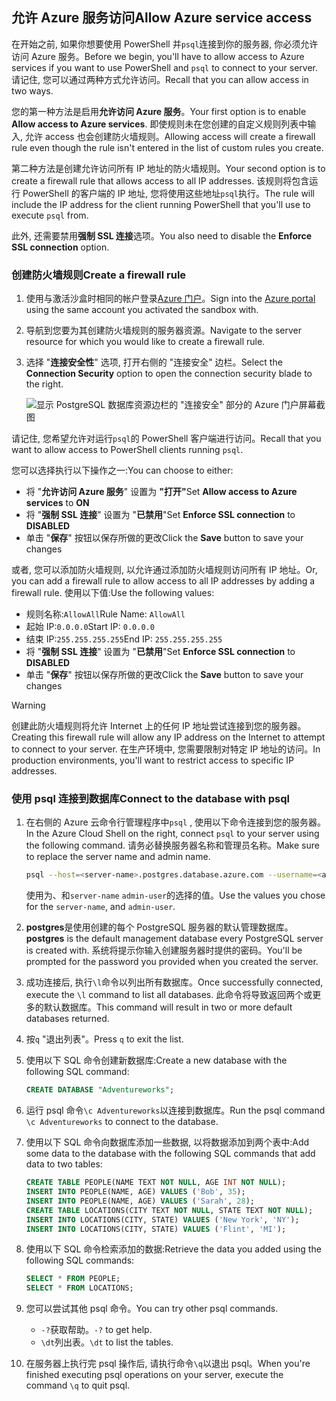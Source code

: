 ## <a name="allow-azure-service-access"></a><span data-ttu-id="6fac6-101">允许 Azure 服务访问</span><span class="sxs-lookup"><span data-stu-id="6fac6-101">Allow Azure service access</span></span>

<span data-ttu-id="6fac6-102">在开始之前, 如果你想要使用 PowerShell 并`psql`连接到你的服务器, 你必须允许访问 Azure 服务。</span><span class="sxs-lookup"><span data-stu-id="6fac6-102">Before we begin, you'll have to allow access to Azure services if you want to use PowerShell and `psql` to connect to your server.</span></span> <span data-ttu-id="6fac6-103">请记住, 您可以通过两种方式允许访问。</span><span class="sxs-lookup"><span data-stu-id="6fac6-103">Recall that you can allow access in two ways.</span></span>

<span data-ttu-id="6fac6-104">您的第一种方法是启用**允许访问 Azure 服务**。</span><span class="sxs-lookup"><span data-stu-id="6fac6-104">Your first option is to enable **Allow access to Azure services**.</span></span> <span data-ttu-id="6fac6-105">即使规则未在您创建的自定义规则列表中输入, 允许 access 也会创建防火墙规则。</span><span class="sxs-lookup"><span data-stu-id="6fac6-105">Allowing access will create a firewall rule even though the rule isn't entered in the list of custom rules you create.</span></span>

<span data-ttu-id="6fac6-106">第二种方法是创建允许访问所有 IP 地址的防火墙规则。</span><span class="sxs-lookup"><span data-stu-id="6fac6-106">Your second option is to create a firewall rule that allows access to all IP addresses.</span></span> <span data-ttu-id="6fac6-107">该规则将包含运行 PowerShell 的客户端的 IP 地址, 您将使用这些地址`psql`执行。</span><span class="sxs-lookup"><span data-stu-id="6fac6-107">The rule will include the IP address for the client running PowerShell that you'll use to execute `psql` from.</span></span>

<span data-ttu-id="6fac6-108">此外, 还需要禁用**强制 SSL 连接**选项。</span><span class="sxs-lookup"><span data-stu-id="6fac6-108">You also need to disable the **Enforce SSL connection** option.</span></span>

### <a name="create-a-firewall-rule"></a><span data-ttu-id="6fac6-109">创建防火墙规则</span><span class="sxs-lookup"><span data-stu-id="6fac6-109">Create a firewall rule</span></span>

1. <span data-ttu-id="6fac6-110">使用与激活沙盒时相同的帐户登录[Azure 门户](https://portal.azure.com/learn.docs.microsoft.com?azure-portal=true)。</span><span class="sxs-lookup"><span data-stu-id="6fac6-110">Sign into the [Azure portal](https://portal.azure.com/learn.docs.microsoft.com?azure-portal=true) using the same account you activated the sandbox with.</span></span>

1. <span data-ttu-id="6fac6-111">导航到您要为其创建防火墙规则的服务器资源。</span><span class="sxs-lookup"><span data-stu-id="6fac6-111">Navigate to the server resource for which you would like to create a firewall rule.</span></span>

1. <span data-ttu-id="6fac6-112">选择 "**连接安全性**" 选项, 打开右侧的 "连接安全" 边栏。</span><span class="sxs-lookup"><span data-stu-id="6fac6-112">Select the **Connection Security** option to open the connection security blade to the right.</span></span>

    ![显示 PostgreSQL 数据库资源边栏的 "连接安全" 部分的 Azure 门户屏幕截图](../media/6-db-security-settings.png)

<span data-ttu-id="6fac6-114">请记住, 您希望允许对运行`psql`的 PowerShell 客户端进行访问。</span><span class="sxs-lookup"><span data-stu-id="6fac6-114">Recall that you want to allow access to PowerShell clients running `psql`.</span></span>

<span data-ttu-id="6fac6-115">您可以选择执行以下操作之一:</span><span class="sxs-lookup"><span data-stu-id="6fac6-115">You can choose to either:</span></span>

- <span data-ttu-id="6fac6-116">将 "**允许访问 Azure 服务**" 设置为 **"打开"**</span><span class="sxs-lookup"><span data-stu-id="6fac6-116">Set **Allow access to Azure services** to **ON**</span></span>
- <span data-ttu-id="6fac6-117">将 "**强制 SSL 连接**" 设置为 "**已禁用**"</span><span class="sxs-lookup"><span data-stu-id="6fac6-117">Set **Enforce SSL connection** to **DISABLED**</span></span>
- <span data-ttu-id="6fac6-118">单击 "**保存**" 按钮以保存所做的更改</span><span class="sxs-lookup"><span data-stu-id="6fac6-118">Click the **Save** button to save your changes</span></span>

<span data-ttu-id="6fac6-119">或者, 您可以添加防火墙规则, 以允许通过添加防火墙规则访问所有 IP 地址。</span><span class="sxs-lookup"><span data-stu-id="6fac6-119">Or, you can add a firewall rule to allow access to all IP addresses by adding a firewall rule.</span></span> <span data-ttu-id="6fac6-120">使用以下值:</span><span class="sxs-lookup"><span data-stu-id="6fac6-120">Use the following values:</span></span>

- <span data-ttu-id="6fac6-121">规则名称:`AllowAll`</span><span class="sxs-lookup"><span data-stu-id="6fac6-121">Rule Name: `AllowAll`</span></span>
- <span data-ttu-id="6fac6-122">起始 IP:`0.0.0.0`</span><span class="sxs-lookup"><span data-stu-id="6fac6-122">Start IP: `0.0.0.0`</span></span>
- <span data-ttu-id="6fac6-123">结束 IP:`255.255.255.255`</span><span class="sxs-lookup"><span data-stu-id="6fac6-123">End IP: `255.255.255.255`</span></span>
- <span data-ttu-id="6fac6-124">将 "**强制 SSL 连接**" 设置为 "**已禁用**"</span><span class="sxs-lookup"><span data-stu-id="6fac6-124">Set **Enforce SSL connection** to **DISABLED**</span></span>
- <span data-ttu-id="6fac6-125">单击 "**保存**" 按钮以保存所做的更改</span><span class="sxs-lookup"><span data-stu-id="6fac6-125">Click the **Save** button to save your changes</span></span>

> [!Warning]
> <span data-ttu-id="6fac6-126">创建此防火墙规则将允许 Internet 上的任何 IP 地址尝试连接到您的服务器。</span><span class="sxs-lookup"><span data-stu-id="6fac6-126">Creating this firewall rule will allow any IP address on the Internet to attempt to connect to your server.</span></span> <span data-ttu-id="6fac6-127">在生产环境中, 您需要限制对特定 IP 地址的访问。</span><span class="sxs-lookup"><span data-stu-id="6fac6-127">In production environments, you'll want to restrict access to specific IP addresses.</span></span>

### <a name="connect-to-the-database-with-psql"></a><span data-ttu-id="6fac6-128">使用 psql 连接到数据库</span><span class="sxs-lookup"><span data-stu-id="6fac6-128">Connect to the database with psql</span></span>

1. <span data-ttu-id="6fac6-129">在右侧的 Azure 云命令行管理程序中`psql` , 使用以下命令连接到您的服务器。</span><span class="sxs-lookup"><span data-stu-id="6fac6-129">In the Azure Cloud Shell on the right, connect `psql` to your server using the following command.</span></span> <span data-ttu-id="6fac6-130">请务必替换服务器名称和管理员名称。</span><span class="sxs-lookup"><span data-stu-id="6fac6-130">Make sure to replace the server name and admin name.</span></span>

    ```bash
    psql --host=<server-name>.postgres.database.azure.com --username=<admin-user>@<server-name> --dbname=postgres
    ```

    <span data-ttu-id="6fac6-131">使用为、和`server-name` `admin-user`的选择的值。</span><span class="sxs-lookup"><span data-stu-id="6fac6-131">Use the values you chose for the `server-name`, and `admin-user`.</span></span>

1. <span data-ttu-id="6fac6-132">**postgres**是使用创建的每个 PostgreSQL 服务器的默认管理数据库。</span><span class="sxs-lookup"><span data-stu-id="6fac6-132">**postgres** is the default management database every PostgreSQL server is created with.</span></span> <span data-ttu-id="6fac6-133">系统将提示你输入创建服务器时提供的密码。</span><span class="sxs-lookup"><span data-stu-id="6fac6-133">You'll be prompted for the password you provided when you created the server.</span></span>

1. <span data-ttu-id="6fac6-134">成功连接后, 执行`\l`命令以列出所有数据库。</span><span class="sxs-lookup"><span data-stu-id="6fac6-134">Once successfully connected, execute the `\l` command to list all databases.</span></span> <span data-ttu-id="6fac6-135">此命令将导致返回两个或更多的默认数据库。</span><span class="sxs-lookup"><span data-stu-id="6fac6-135">This command will result in two or more default databases returned.</span></span>

1. <span data-ttu-id="6fac6-136">按`q` "退出列表"。</span><span class="sxs-lookup"><span data-stu-id="6fac6-136">Press `q` to exit the list.</span></span>

1. <span data-ttu-id="6fac6-137">使用以下 SQL 命令创建新数据库:</span><span class="sxs-lookup"><span data-stu-id="6fac6-137">Create a new database with the following SQL command:</span></span>

    ```sql
    CREATE DATABASE "Adventureworks";
    ```

1. <span data-ttu-id="6fac6-138">运行 psql 命令`\c Adventureworks`以连接到数据库。</span><span class="sxs-lookup"><span data-stu-id="6fac6-138">Run the psql command `\c Adventureworks` to connect to the database.</span></span>

1. <span data-ttu-id="6fac6-139">使用以下 SQL 命令向数据库添加一些数据, 以将数据添加到两个表中:</span><span class="sxs-lookup"><span data-stu-id="6fac6-139">Add some data to the database with the following SQL commands that add data to two tables:</span></span>

    ```sql
    CREATE TABLE PEOPLE(NAME TEXT NOT NULL, AGE INT NOT NULL);
    INSERT INTO PEOPLE(NAME, AGE) VALUES ('Bob', 35);
    INSERT INTO PEOPLE(NAME, AGE) VALUES ('Sarah', 28);
    CREATE TABLE LOCATIONS(CITY TEXT NOT NULL, STATE TEXT NOT NULL);
    INSERT INTO LOCATIONS(CITY, STATE) VALUES ('New York', 'NY');
    INSERT INTO LOCATIONS(CITY, STATE) VALUES ('Flint', 'MI');
    ```

1. <span data-ttu-id="6fac6-140">使用以下 SQL 命令检索添加的数据:</span><span class="sxs-lookup"><span data-stu-id="6fac6-140">Retrieve the data you added using the following SQL commands:</span></span>

    ```sql
    SELECT * FROM PEOPLE;
    SELECT * FROM LOCATIONS;
    ```

1. <span data-ttu-id="6fac6-141">您可以尝试其他 psql 命令。</span><span class="sxs-lookup"><span data-stu-id="6fac6-141">You can try other psql commands.</span></span>
    - <span data-ttu-id="6fac6-142">`-?`获取帮助。</span><span class="sxs-lookup"><span data-stu-id="6fac6-142">`-?` to get help.</span></span>
    - <span data-ttu-id="6fac6-143">`\dt`列出表。</span><span class="sxs-lookup"><span data-stu-id="6fac6-143">`\dt` to list the tables.</span></span>

1. <span data-ttu-id="6fac6-144">在服务器上执行完 psql 操作后, 请执行命令`\q`以退出 psql。</span><span class="sxs-lookup"><span data-stu-id="6fac6-144">When you're finished executing psql operations on your server, execute the command `\q` to quit psql.</span></span>
